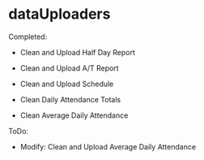 # dataUploaders

Completed:
- Clean and Upload Half Day Report
- Clean and Upload A/T Report
- Clean and Upload Schedule

- Clean Daily Attendance Totals
- Clean Average Daily Attendance

ToDo:
- Modify: Clean and Upload Average Daily Attendance